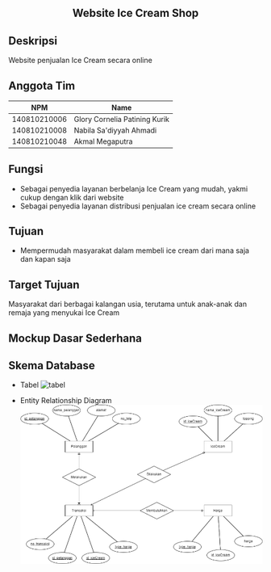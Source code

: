 <p align="center">
  <h2 align="center">
    Website Ice Cream Shop
  </h2>
</p>

## Deskripsi

Website penjualan Ice Cream secara online


## Anggota Tim
| NPM           | Name                             |
| ------------- |----------------------------------|
| 140810210006  | Glory Cornelia Patining Kurik    |
| 140810210008  | Nabila Sa'diyyah Ahmadi          |
| 140810210048  | Akmal Megaputra                  |

## Fungsi
- Sebagai penyedia layanan berbelanja Ice Cream yang mudah, yakmi cukup dengan klik dari website
- Sebagai penyedia layanan distribusi penjualan ice cream secara online

## Tujuan
- Mempermudah masyarakat dalam membeli ice cream dari mana saja dan kapan saja

## Target Tujuan
Masyarakat dari berbagai kalangan usia, terutama untuk anak-anak dan remaja yang menyukai Ice Cream

## Mockup Dasar Sederhana

## Skema Database
* Tabel
![tabel]()

* Entity Relationship Diagram 
![diagram](https://github.com/praktikum-tiunpad-2022/proyek-web-execution/blob/57893b267461cbcc9169ecb0e724c4b95779b58f/IceCream.png)

